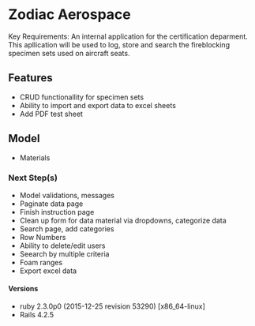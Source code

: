 # Zodiac Aerospace

Key Requirements: An internal application for the certification deparment. This apllication will be used to log, store and search the fireblocking specimen sets used on aircraft seats.

## Features
- CRUD functionallity for specimen sets
- Ability to import and export data to excel sheets
- Add PDF test sheet

## Model
- Materials


### Next Step(s)
- Model validations, messages
- Paginate data page
- Finish instruction page
- Clean up form for data material via dropdowns, categorize data
- Search page, add categories 
- Row Numbers
- Ability to delete/edit users
- Seearch by multiple criteria 
- Foam ranges 
- Export excel data

#### Versions
- ruby 2.3.0p0 (2015-12-25 revision 53290) [x86_64-linux]
- Rails 4.2.5

